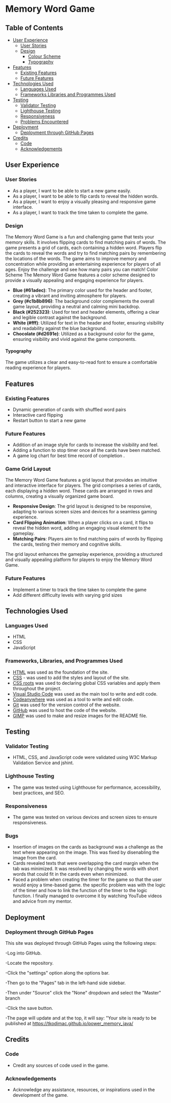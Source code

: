 # Memory Word Game

## Table of Contents
+ [User Experience](#user-experience)
  + [User Stories](#user-stories)
  + [Design](#design)
    + [Colour Scheme](#colour-scheme)
    + [Typography](#typography)   
+ [Features](#features)
  + [Existing Features](#existing-features)
  + [Future Features](#future-features)
+ [Technologies Used](#technologies-used)
  + [Languages Used](#languages-used)
  + [Frameworks Libraries and Programmes Used](#frameworks-libraries-and-programmes-used)
+ [Testing](#testing)
  + [Validator Testing](#validator-testing)
  + [Lighthouse Testing](#lighthouse-testing)
  + [Responsiveness](#responsiveness)
  + [Problems Encountered](#problems-encountered)
+ [Deployment](#deployment)
  + [Deployment through GitHub Pages](#deployment-through-gitHub-pages)
+ [Credits](#credits)
  + [Code](#code)
  + [Acknowledgements](#acknowledgements)

## User Experience
### User Stories
- As a player, I want to be able to start a new game easily.
- As a player, I want to be able to flip cards to reveal the hidden words.
- As a player, I want to enjoy a visually pleasing and responsive game interface.
- As a player, I want to track the time taken to complete the game.

### Design
The Memory Word Game is a fun and challenging game that tests your memory skills. It involves flipping cards to find matching pairs of words. The game presents a grid of cards, each containing a hidden word. Players flip the cards to reveal the words and try to find matching pairs by remembering the locations of the words. The game aims to improve memory and concentration while providing an entertaining experience for players of all ages. Enjoy the challenge and see how many pairs you can match! Color Scheme The Memory Word Game features a color scheme designed to provide a visually appealing and engaging experience for players.

- **Blue (#61adec)**: The primary color used for the header and footer, creating a vibrant and inviting atmosphere for players.
- **Grey (#c1b8b896)**: The background color complements the overall game layout, providing a neutral and calming mini backdrop.
- **Black (#252323)**: Used for text and header elements, offering a clear and legible contrast against the background.
- **White (#fff)**: Utilized for text in the header and footer, ensuring visibility and readability against the blue background.
- **Chocolate (#d2691e)**: Utilized as a background color for the game, ensuring visibility and vivid against the game components.

#### Typography
The game utilizes a clear and easy-to-read font to ensure a comfortable reading experience for players.

## Features
### Existing Features
- Dynamic generation of cards with shuffled word pairs
- Interactive card flipping
- Restart button to start a new game
### Future Features
- Addition of an image style for cards to increase the visibility and feel.
- Adding a function to stop timer once all the cards have been matched.
- A game log chart for best time record of completion .
### Game Grid Layout

The Memory Word Game features a grid layout that provides an intuitive and interactive interface for players. The grid comprises a series of cards, each displaying a hidden word. These cards are arranged in rows and columns, creating a visually organized game board.

- **Responsive Design**: The grid layout is designed to be responsive, adapting to various screen sizes and devices for a seamless gaming experience.
- **Card Flipping Animation**: When a player clicks on a card, it flips to reveal the hidden word, adding an engaging visual element to the gameplay.
- **Matching Pairs**: Players aim to find matching pairs of words by flipping the cards, testing their memory and cognitive skills.

The grid layout enhances the gameplay experience, providing a structured and visually appealing platform for players to enjoy the Memory Word Game.

### Future Features
- Implement a timer to track the time taken to complete the game
- Add different difficulty levels with varying grid sizes

## Technologies Used
### Languages Used
- HTML
- CSS
- JavaScript

### Frameworks, Libraries, and Programmes Used
- [HTML](https://developer.mozilla.org/en-US/docs/Web/HTML) was used as the foundation of the site.
- [CSS](https://developer.mozilla.org/en-US/docs/Web/css) - was used to add the styles and layout of the site.
- [CSS roots](https://developer.mozilla.org/en-US/docs/Web/CSS/:root) was used to declaring global CSS variables and apply them throughout the project. 
- [Visual Studio Code](https://code.visualstudio.com) was used as the main tool to write and edit code.
- [Codeanywhere](https://app.codeanywhere.com/) was used as a tool to write and edit code.
- [Git](https://git-scm.com/) was used for the version control of the website.
- [GitHub](https://github.com/) was used to host the code of the website.
- [GIMP](https://www.gimp.org/) was used to make and resize images for the README file.

## Testing
### Validator Testing
- HTML, CSS, and JavaScript code were validated using W3C Markup Validation Service and jshint.

### Lighthouse Testing
- The game was tested using Lighthouse for performance, accessibility, best practices, and SEO.

### Responsiveness
- The game was tested on various devices and screen sizes to ensure responsiveness.

### Bugs
- Insertion of images on the cards as background was a challenge as the text where appearing on the image. This was fixed by disenabling the image from the card.
- Cards revealed texts that were overlapping the card margin when the tab was minimized. It was resolved by changing the words with short words that could fit in the cards even when minimized. 
- Faced a problem when creating the timer for the game so that the user would enjoy a time-based game. the specific problem was with the logic of the timer and how to link the function of the timer to the logic function. I finally managed to overcome it by watching YouTube videos and advice from my mentor.


## Deployment
### Deployment through GitHub Pages
This site was deployed through GitHub Pages using the following steps:

-Log into GitHub.

-Locate the repository.

-Click the "settings" option along the options bar.

-Then go to the "Pages" tab in the left-hand side sidebar.

-Then under "Source" click the "None" dropdown and select the "Master" branch

-Click the save button.

-The page will update and at the top, it will say: "Your site is ready to be published at https://tkodimac.github.io/power_memory_java/


## Credits
### Code
- Credit any sources of code used in the game.


### Acknowledgements
- Acknowledge any assistance, resources, or inspirations used in the development of the game.


